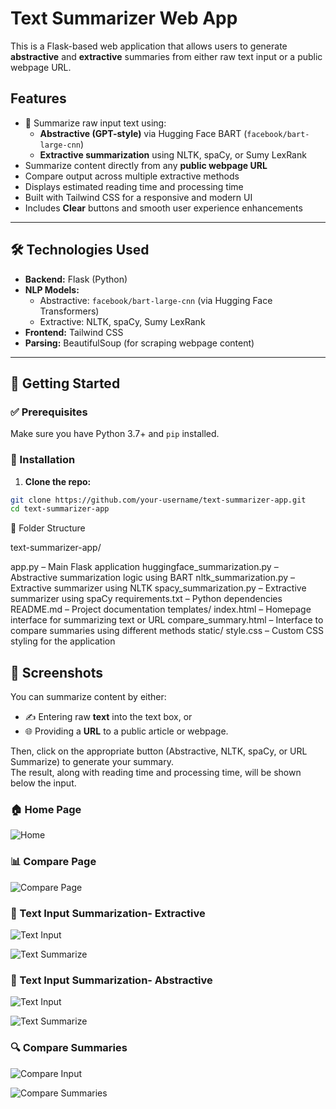 #  Text Summarizer Web App

This is a Flask-based web application that allows users to generate **abstractive** and **extractive** summaries from either raw text input or a public webpage URL.

##  Features

- 📝 Summarize raw input text using:
  - **Abstractive (GPT-style)** via Hugging Face BART (`facebook/bart-large-cnn`)
  - **Extractive summarization** using NLTK, spaCy, or Sumy LexRank
-  Summarize content directly from any **public webpage URL**
-  Compare output across multiple extractive methods
-  Displays estimated reading time and processing time
-  Built with Tailwind CSS for a responsive and modern UI
-  Includes **Clear** buttons and smooth user experience enhancements

---

## 🛠️ Technologies Used

- **Backend:** Flask (Python)
- **NLP Models:** 
  - Abstractive: `facebook/bart-large-cnn` (via Hugging Face Transformers)
  - Extractive: NLTK, spaCy, Sumy LexRank
- **Frontend:** Tailwind CSS
- **Parsing:** BeautifulSoup (for scraping webpage content)

---

## 🚀 Getting Started

### ✅ Prerequisites

Make sure you have Python 3.7+ and `pip` installed.

### 🔧 Installation

1. **Clone the repo:**

```bash
git clone https://github.com/your-username/text-summarizer-app.git
cd text-summarizer-app
```


📁 Folder Structure

text-summarizer-app/

app.py – Main Flask application
huggingface_summarization.py – Abstractive summarization logic using BART
nltk_summarization.py – Extractive summarizer using NLTK
spacy_summarization.py – Extractive summarizer using spaCy
requirements.txt – Python dependencies
README.md – Project documentation
templates/
index.html – Homepage interface for summarizing text or URL
compare_summary.html – Interface to compare summaries using different methods
static/
style.css – Custom CSS styling for the application


## 📸 Screenshots

You can summarize content by either:

- ✍️ Entering raw **text** into the text box, or  
- 🌐 Providing a **URL** to a public article or webpage.

Then, click on the appropriate button (Abstractive, NLTK, spaCy, or URL Summarize) to generate your summary.  
The result, along with reading time and processing time, will be shown below the input.

### 🏠 Home Page
![Home](screenshots/home-page.png)

### 📊 Compare Page
![Compare Page](screenshots/compare-page.png)

### 📝 Text Input Summarization- Extractive
![Text Input](screenshots/text.png)

![Text Summarize](screenshots/text-summarize-extractive.png)

### 📝 Text Input Summarization- Abstractive
![Text Input](screenshots/text-abstractive.png)

![Text Summarize](screenshots/abstractive-summarizer.png)


### 🔍 Compare Summaries

![Compare Input](screenshots/compare.png)

![Compare Summaries](screenshots/compare-result.png)
